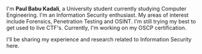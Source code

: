 I'm **Paul Babu Kadali**, a University student currently studying Computer Engineering. I'm an Information Security enthusiast. My areas of interest include Forensics, Penetration Testing and OSINT. I'm still trying my best to get used to live CTF's. Currently, I'm working on my OSCP certification.           

I'll be sharing my experience and research related to Information Security here.

